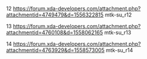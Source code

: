 12
https://forum.xda-developers.com/attachment.php?attachmentid=4749479&d=1556322815
mtk-su_r12

13
https://forum.xda-developers.com/attachment.php?attachmentid=4760108&d=1558062165
mtk-su_r13

14
https://forum.xda-developers.com/attachment.php?attachmentid=4763929&d=1558573005
mtk-su_r14
